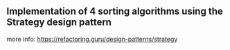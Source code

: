 ## Implementation of 4 sorting algorithms using the Strategy design pattern 

more info: 
https://refactoring.guru/design-patterns/strategy
